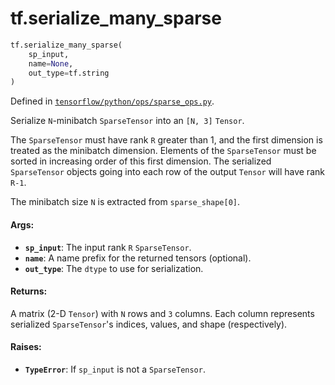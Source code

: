 <div itemscope itemtype="http://developers.google.com/ReferenceObject">
<meta itemprop="name" content="tf.serialize_many_sparse" />
</div>

# tf.serialize_many_sparse

``` python
tf.serialize_many_sparse(
    sp_input,
    name=None,
    out_type=tf.string
)
```



Defined in [`tensorflow/python/ops/sparse_ops.py`](https://www.tensorflow.org/code/tensorflow/python/ops/sparse_ops.py).

Serialize `N`-minibatch `SparseTensor` into an `[N, 3]` `Tensor`.

The `SparseTensor` must have rank `R` greater than 1, and the first dimension
is treated as the minibatch dimension.  Elements of the `SparseTensor`
must be sorted in increasing order of this first dimension.  The serialized
`SparseTensor` objects going into each row of the output `Tensor` will have
rank `R-1`.

The minibatch size `N` is extracted from `sparse_shape[0]`.

#### Args:

* <b>`sp_input`</b>: The input rank `R` `SparseTensor`.
* <b>`name`</b>: A name prefix for the returned tensors (optional).
* <b>`out_type`</b>: The `dtype` to use for serialization.


#### Returns:

A matrix (2-D `Tensor`) with `N` rows and `3` columns. Each column
represents serialized `SparseTensor`'s indices, values, and shape
(respectively).


#### Raises:

* <b>`TypeError`</b>: If `sp_input` is not a `SparseTensor`.